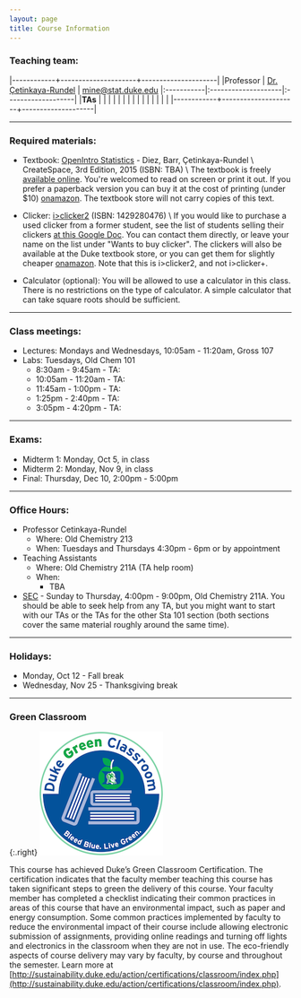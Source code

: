 ```yaml
---
layout: page
title: Course Information
---
```


### Teaching team:

|------------+---------------------+---------------------|
|Professor   | [Dr. Çetinkaya-Rundel](http://stat.duke.edu/~mc301) | [mine@stat.duke.edu](mailto:mine@stat.duke.edu)
|:-----------|:--------------------|:-------------------|
|**TAs**     |                     |                    |
|            |                     |                    |
|            |                     |                    |
|            |                     |                    |
|------------+---------------------+--------------------|

* * *

### Required materials:

* Textbook: [OpenIntro Statistics](http://www.openintro.org/stat/textbook.php?stat_book=os) - Diez, Barr, Çetinkaya-Rundel \\
   CreateSpace, 3rd Edition, 2015 (ISBN: TBA) \\
The textbook is freely [available online](http://www.openintro.org/stat/textbook.php). You're welcomed to read on screen or print it out. If you prefer a paperback version you can buy it at the cost of printing (under $10) [onamazon](TBA). The textbook store will not carry copies of this text.

* Clicker: [i>clicker2](http://www.amazon.com/I-Clicker-2-I-Clicker/dp/1429280476) (ISBN: 1429280476) \\
If you would like to purchase a used clicker from a former student, see the list of students selling their clickers [at this Google Doc](https://docs.google.com/spreadsheet/ccc?key=0AkY2lFgS9uiDdE1fMkZUZnp6alJDSG9tYlIwTFJWdnc#gid=0). You can contact them directly, or leave your name on the list under "Wants to buy clicker". The clickers will also be available at the Duke textbook store, or you can get them for slightly cheaper [onamazon](http://www.amazon.com/I-Clicker-2-I-Clicker/dp/1429280476). Note that this is i>clicker2, and not i>clicker+.

* Calculator (optional): You will be allowed to use a calculator in this class. There is no restrictions on the type of calculator. A simple calculator that can take square roots should be sufficient.

* * *

### Class meetings:
* Lectures: Mondays and Wednesdays, 10:05am - 11:20am, Gross 107
* Labs: Tuesdays, Old Chem 101
    * 8:30am - 9:45am - TA: 
    * 10:05am - 11:20am - TA:
    * 11:45am - 1:00pm - TA: 
    * 1:25pm - 2:40pm - TA: 
    * 3:05pm - 4:20pm - TA: 

* * *

### <a name="exams"></a>Exams:

* Midterm 1: Monday, Oct 5, in class
* Midterm 2: Monday, Nov 9, in class
* Final: Thursday, Dec 10,  2:00pm - 5:00pm

* * *

### <a name="oh"></a>Office Hours:
* Professor Cetinkaya-Rundel
    * Where: Old Chemistry 213
    * When: Tuesdays and Thursdays 4:30pm - 6pm or by appointment
* Teaching Assistants
    * Where: Old Chemistry 211A (TA help room)
    * When: 
        * TBA
* [SEC](https://stat.duke.edu/courses/sec-schedule) - Sunday to Thursday, 4:00pm - 9:00pm, Old Chemistry 211A. You should be able to seek help from any TA, but you might want to start with our TAs or the TAs for the other Sta 101 section (both sections cover the same material roughly around the same time).

* * *

### Holidays:

* Monday, Oct 12 - Fall break
* Wednesday, Nov 25 - Thanksgiving break

* * *

### Green Classroom

{:.right}
![DukeGreenClassroomCertification](DukeGreenClassroomCertification-Logo.png)

This course has achieved Duke’s Green Classroom Certification. The certification indicates that the faculty member teaching this course has taken significant steps to green the delivery of this course. Your faculty member has completed a checklist indicating their common practices in areas of this course that have an environmental impact, such as paper and energy consumption. Some common practices implemented by faculty to reduce the environmental impact of their course include allowing electronic submission of assignments, providing online readings and turning off lights and electronics in the classroom when they are not in use. The eco-friendly aspects of course delivery may vary by faculty, by course and throughout the semester. Learn more at [http://sustainability.duke.edu/action/certifications/classroom/index.php](http://sustainability.duke.edu/action/certifications/classroom/index.php).
